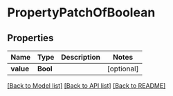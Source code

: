 # PropertyPatchOfBoolean

## Properties
Name | Type | Description | Notes
------------ | ------------- | ------------- | -------------
**value** | **Bool** |  | [optional] 

[[Back to Model list]](../README.md#documentation-for-models) [[Back to API list]](../README.md#documentation-for-api-endpoints) [[Back to README]](../README.md)


